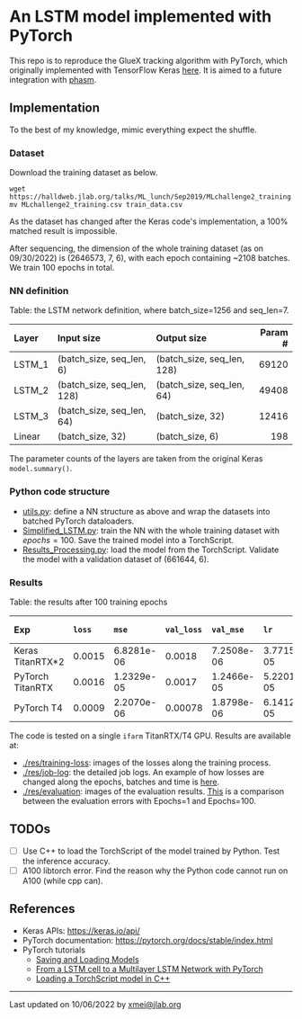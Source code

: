 # An LSTM model implemented with PyTorch

This repo is to reproduce the GlueX tracking algorithm with PyTorch, which originally implemented with
 TensorFlow Keras [here](https://github.com/nathanwbrei/phasm/blob/main/python/2022.05.29_GlueX_tracking_v0.1.ipynb).
 It is aimed to a future integration with [phasm](https://github.com/nathanwbrei/phasm).

## Implementation
To the best of my knowledge, mimic everything expect the shuffle.

### Dataset
Download the training dataset as below.

```commandline
wget https://halldweb.jlab.org/talks/ML_lunch/Sep2019/MLchallenge2_training.csv
mv MLchallenge2_training.csv train_data.csv
```
As the dataset has changed after the Keras code's implementation, a 100%
 matched result is impossible.

After sequencing, the dimension of the whole training dataset (as on 09/30/2022) is (2646573, 7, 6), with
 each epoch containing ~2108 batches. We train 100 epochs in total.

### NN definition
Table: the LSTM network definition, where batch_size=1256 and seq_len=7.

| Layer   | Input size                 | Output size                  | Param # |
|:--------|:---------------------------|:-----------------------------|--------:|
| LSTM_1  | (batch_size, seq_len, 6)   | (batch_size, seq_len, 128)   |   69120 | 
| LSTM_2  | (batch_size, seq_len, 128) | (batch_size, seq_len, 64)    |   49408 |  
| LSTM_3  | (batch_size, seq_len, 64)  | (batch_size, 32)             |   12416 |
| Linear  | (batch_size, 32)           | (batch_size, 6)              |     198 |

The parameter counts of the layers are taken from the original Keras `model.summary()`.

### Python code structure
- [utils.py](python/utils.py): define a NN structure as above and wrap the datasets into batched PyTorch dataloaders.
- [Simplified_LSTM.py](python/Simplified_LSTM.py): train the NN with the whole training dataset with $epochs=100$.
 Save the trained model into a TorchScript.
- [Results_Processing.py](python/Results_Processing.py): load the model from the TorchScript.
 Validate the model with a validation dataset of (661644, 6).


### Results

Table: the results after 100 training epochs

| Exp              | `loss` | `mse`      | `val_loss` | `val_mse`  | `lr`        |     Time | Training `X` size |
|:-----------------|:-------|:-----------|:-----------|:-----------|:------------|---------:|------------------:|
| Keras TitanRTX*2 | 0.0015 | 6.8281e-06 | 0.0018     | 7.2508e-06 | 3.7715e-05  | ~15 mins |   (1910698, 7, 6) |
| PyTorch TitanRTX | 0.0016 | 1.2329e-05 | 0.0017     | 1.2466e-05 | 5.22015e-05 | ~50 mins |   (2646573, 7, 6) |
| PyTorch T4       | 0.0009 | 2.2070e-06 | 0.00078    | 1.8798e-06 | 6.14125e-05 | ~60 mins |   (2646573, 7, 6) |


The code is tested on a single `ifarm` TitanRTX/T4 GPU. Results are available at:
- [./res/training-loss](./res/training-loss): images of the losses along the training process.
- [./res/job-log](./res/job-log): the detailed job logs. An example of
 how losses are changed along the epochs, batches and time is [here](./res/job-log/TitanRTX_training-full_65549066.log).
- [./res/evaluation](./res/evaluation): images of the evaluation results. [This](./res/evaluation/cmp.md) is
 a comparison between the evaluation errors with Epochs=1 and Epochs=100.

## TODOs
- [ ] Use C++ to load the TorchScript of the model trained by Python. Test the inference accuracy.
- [ ] A100 libtorch error. Find the reason why the Python code cannot run on A100 (while cpp can).

## References
- Keras APIs: https://keras.io/api/
- PyTorch documentation: https://pytorch.org/docs/stable/index.html
- PyTorch tutorials
  - [Saving and Loading Models](https://pytorch.org/tutorials/beginner/saving_loading_models.html)
  - [From a LSTM cell to a Multilayer LSTM Network with PyTorch](https://towardsdatascience.com/from-a-lstm-cell-to-a-multilayer-lstm-network-with-pytorch-2899eb5696f3)
  - [Loading a TorchScript model in C++](https://pytorch.org/tutorials/advanced/cpp_export.html)

---
Last updated on 10/06/2022 by xmei@jlab.org

